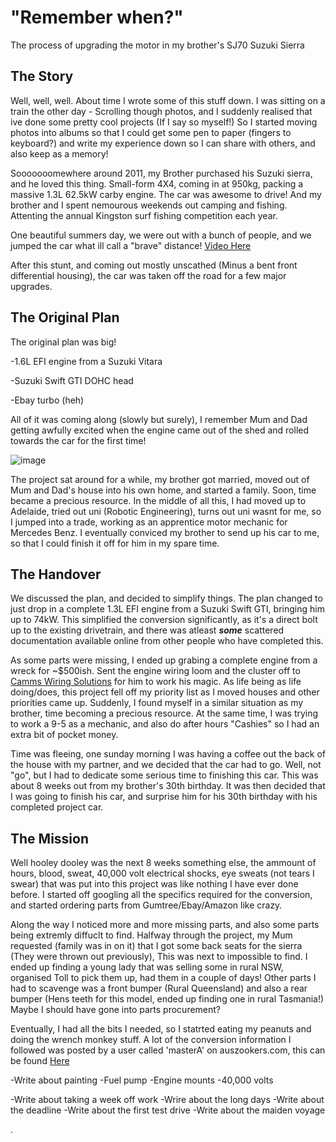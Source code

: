 # "Remember when?"
The process of upgrading the motor in my brother's SJ70 Suzuki Sierra

## The Story

Well, well, well. About time I wrote some of this stuff down. I was sitting on a train the other day - Scrolling though photos, and I suddenly realised that ive done some pretty cool projects (If I say so myself!) So I started moving photos into albums so that I could get  some pen to paper (fingers to keyboard?) and write my experience down so I can share with others, and also keep as a memory!

Sooooooomewhere around 2011, my Brother purchased his Suzuki sierra, and he loved this thing. Small-form 4X4, coming in at 950kg, packing a massive 1.3L 62.5kW carby engine. The car was awesome to drive! And my brother and I spent nemourous weekends out camping and fishing. Attenting the annual Kingston surf fishing competition each year.

One beautiful summers day, we were out with a bunch of people, and we jumped the car what ill call a "brave" distance!
[Video Here](https://www.youtube.com/watch?v=iEPLQVoAssQ&ab)

After this stunt, and coming out mostly unscathed (Minus a bent front differential housing), the car was taken off the road for a few major upgrades.

## The Original Plan
The original plan was big!

-1.6L EFI engine from a Suzuki Vitara

-Suzuki Swift GTI DOHC head

-Ebay turbo (heh)

All of it was coming along (slowly but surely), I remember Mum and Dad getting awfully excited when the engine came out of the shed and rolled towards the car for the first time!

![image](https://github.com/Leathal101/Jimmy-Seirra/assets/118662267/428dd4bd-28e7-46c2-86d4-170d09424225)

The project sat around for a while, my brother got married, moved out of Mum and Dad's house into his own home, and started a family. Soon, time became a precious resource. In the middle of all this, I had moved up to Adelaide, tried out uni (Robotic Engineering), turns out uni wasnt for me, so I jumped into a trade, working as an apprentice motor mechanic for Mercedes Benz. I eventually conviced my brother to send up his car to me, so that I could finish it off for him in my spare time. 

## The Handover

We discussed the plan, and decided to simplify things. The plan changed to just drop in a complete 1.3L EFI engine from a Suzuki Swift GTI, bringing him up to 74kW. This simplified the conversion significantly, as it's a direct bolt up to the existing drivetrain, and there was atleast ***some*** scattered documentation available online from other people who have completed this.

As some parts were missing, I ended up grabing a complete engine from a wreck for ~$500ish. Sent the engine wiring loom and the cluster off to [Camms Wiring Solutions](https://www.facebook.com/cammswiringsolutions/) for him to work his magic. As life being as life doing/does, this project fell off my priority list as I moved houses and other priorities came up. Suddenly, I found myself in a similar situation as my brother, time becoming a precious resource. At the same time, I was trying to work a 9-5 as a mechanic, and also do after hours "Cashies" so I had an extra bit of pocket money.

Time was fleeing, one sunday morning I was having a coffee out the back of the house with my partner, and we decided that the car had to go. Well, not "go", but I had to dedicate some serious time to finishing this car. This was about 8 weeks out from my brother's 30th birthday. It was then decided that I was going to finish his car, and surprise him for his 30th birthday with his completed project car.

## The Mission
Well hooley dooley was the next 8 weeks something else, the ammount of hours, blood, sweat, 40,000 volt electrical shocks, eye sweats (not tears I swear) that was put into this project was like nothing I have ever done before. I started off googling all the specifics required for the conversion, and started ordering parts from Gumtree/Ebay/Amazon like crazy.

Along the way I noticed more and more missing parts, and also some parts being extremly diffuclt to find. Halfway through the project, my Mum requested (family was in on it) that I got some back seats for the sierra (They were thrown out previously), This was next to impossible to find. I ended up finding a young lady that was selling some in rural NSW, organised Toll to pick them up, had them in a couple of days! Other parts I had to scavenge was a front bumper (Rural Queensland) and also a rear bumper (Hens teeth for this model, ended up finding one in rural Tasmania!) Maybe I should have gone into parts procurement?

Eventually, I had all the bits I needed, so I statrted eating my peanuts and doing the wrench monkey stuff. A lot of the conversion information I followed was posted by a user called 'masterA' on auszookers.com, this can be found [Here](https://www.auszookers.com/forum/viewtopic.php?t=36242)

-Write about painting
-Fuel pump
-Engine mounts
-40,000 volts

-Write about taking a week off work
-Wrire about the long days
-Write about the deadline
-Write about the first test drive
-Write about the maiden voyage

.

